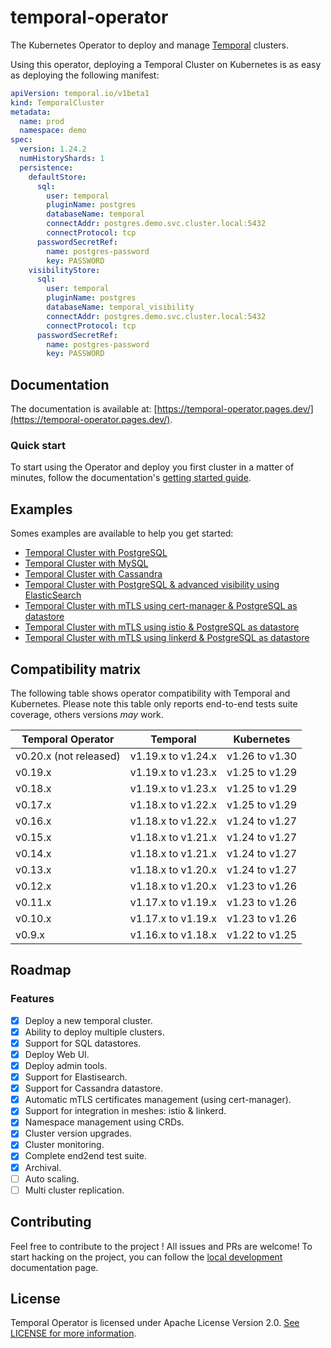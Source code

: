 # temporal-operator

The Kubernetes Operator to deploy and manage [Temporal](https://temporal.io/) clusters.

Using this operator, deploying a Temporal Cluster on Kubernetes is as easy as deploying the following manifest:

```yaml
apiVersion: temporal.io/v1beta1
kind: TemporalCluster
metadata:
  name: prod
  namespace: demo
spec:
  version: 1.24.2
  numHistoryShards: 1
  persistence:
    defaultStore:
      sql:
        user: temporal
        pluginName: postgres
        databaseName: temporal
        connectAddr: postgres.demo.svc.cluster.local:5432
        connectProtocol: tcp
      passwordSecretRef:
        name: postgres-password
        key: PASSWORD
    visibilityStore:
      sql:
        user: temporal
        pluginName: postgres
        databaseName: temporal_visibility
        connectAddr: postgres.demo.svc.cluster.local:5432
        connectProtocol: tcp
      passwordSecretRef:
        name: postgres-password
        key: PASSWORD
```

## Documentation

The documentation is available at: [https://temporal-operator.pages.dev/](https://temporal-operator.pages.dev/).

### Quick start

To start using the Operator and deploy you first cluster in a matter of minutes, follow the documentation's [getting started guide](https://temporal-operator.pages.dev/getting-started/).

## Examples

Somes examples are available to help you get started:

- [Temporal Cluster with PostgreSQL](https://github.com/alexandrevilain/temporal-operator/blob/main/examples/cluster-postgres)
- [Temporal Cluster with MySQL](https://github.com/alexandrevilain/temporal-operator/blob/main/examples/cluster-mysql)
- [Temporal Cluster with Cassandra](https://github.com/alexandrevilain/temporal-operator/blob/main/examples/cluster-cassandra)
- [Temporal Cluster with PostgreSQL & advanced visibility using ElasticSearch](https://github.com/alexandrevilain/temporal-operator/blob/main/examples/cluster-postgres-es)
- [Temporal Cluster with mTLS using cert-manager & PostgreSQL as datastore](https://github.com/alexandrevilain/temporal-operator/blob/main/examples/cluster-mtls)
- [Temporal Cluster with mTLS using istio & PostgreSQL as datastore](https://github.com/alexandrevilain/temporal-operator/blob/main/examples/cluster-mtls-istio)
- [Temporal Cluster with mTLS using linkerd & PostgreSQL as datastore](https://github.com/alexandrevilain/temporal-operator/blob/main/examples/cluster-mtls-linkerd)


## Compatibility matrix

The following table shows operator compatibility with Temporal and Kubernetes.
Please note this table only reports end-to-end tests suite coverage, others versions *may* work.

| Temporal Operator      | Temporal           | Kubernetes     |
|------------------------|--------------------|----------------|
| v0.20.x (not released) | v1.19.x to v1.24.x | v1.26 to v1.30 |
| v0.19.x                | v1.19.x to v1.23.x | v1.25 to v1.29 |
| v0.18.x                | v1.19.x to v1.23.x | v1.25 to v1.29 |
| v0.17.x                | v1.18.x to v1.22.x | v1.25 to v1.29 |
| v0.16.x                | v1.18.x to v1.22.x | v1.24 to v1.27 |
| v0.15.x                | v1.18.x to v1.21.x | v1.24 to v1.27 |
| v0.14.x                | v1.18.x to v1.21.x | v1.24 to v1.27 |
| v0.13.x                | v1.18.x to v1.20.x | v1.24 to v1.27 |
| v0.12.x                | v1.18.x to v1.20.x | v1.23 to v1.26 |
| v0.11.x                | v1.17.x to v1.19.x | v1.23 to v1.26 |
| v0.10.x                | v1.17.x to v1.19.x | v1.23 to v1.26 |
| v0.9.x                 | v1.16.x to v1.18.x | v1.22 to v1.25 |

## Roadmap

### Features

- [x] Deploy a new temporal cluster.
- [x] Ability to deploy multiple clusters.
- [x] Support for SQL datastores.
- [x] Deploy Web UI.
- [x] Deploy admin tools.
- [x] Support for Elastisearch.
- [x] Support for Cassandra datastore.
- [x] Automatic mTLS certificates management (using cert-manager).
- [x] Support for integration in meshes: istio & linkerd.
- [x] Namespace management using CRDs.
- [x] Cluster version upgrades.
- [x] Cluster monitoring.
- [x] Complete end2end test suite.
- [x] Archival.
- [ ] Auto scaling.
- [ ] Multi cluster replication.

## Contributing

Feel free to contribute to the project ! All issues and PRs are welcome!
To start hacking on the project, you can follow the [local development](https://temporal-operator.pages.dev/contributing/local-development/) documentation page.

## License

Temporal Operator is licensed under Apache License Version 2.0. [See LICENSE for more information](https://github.com/alexandrevilain/temporal-operator/blob/main/LICENSE).
